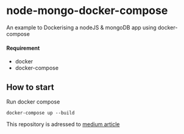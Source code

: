 #   node-mongo-docker-compose
An example to Dockerising a nodeJS & mongoDB app using docker-compose
#### Requirement 
- docker
- docker-compose
  
## How to start 


Run docker compose
```
docker-compose up --build 
```

This repository is adressed to [medium article](https://medium.com/p/ed8cf8f16bab) 
